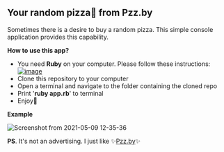 ## Your random pizza🍕 from Pzz.by

Sometimes there is a desire to buy a random pizza. This simple console application provides this capability.

**How to use this app?**

- You need **Ruby** on your computer. Please follow these instructions: [![image](https://img.shields.io/badge/Ruby-CC342D?style=for-the-badge&logo=ruby&logoColor=white)](https://www.ruby-lang.org/en/documentation/installation/)
- Clone this repository to your computer
- Open a terminal and navigate to the folder containing the cloned repo
- Print '**ruby app.rb**' to terminal
- Enjoy🎉

**Example**

![Screenshot from 2021-05-09 12-35-36](https://user-images.githubusercontent.com/35313265/117567128-45bc1f00-b0c3-11eb-8bfb-d52ed19d4040.png)

**PS**. It's not an advertising. I just like ✨[Pzz.by](https://pzz.by/)✨

